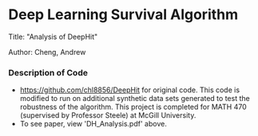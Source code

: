 # Deep Learning Survival Algorithm
Title: "Analysis of DeepHit"

Author: Cheng, Andrew

### Description of Code

- https://github.com/chl8856/DeepHit for original code. This code is modified to run on additional synthetic data sets generated to test the robustness of the algorithm. This project is completed for MATH 470 (supervised by Professor Steele) at McGill University.
- To see paper, view 'DH_Analysis.pdf' above.

